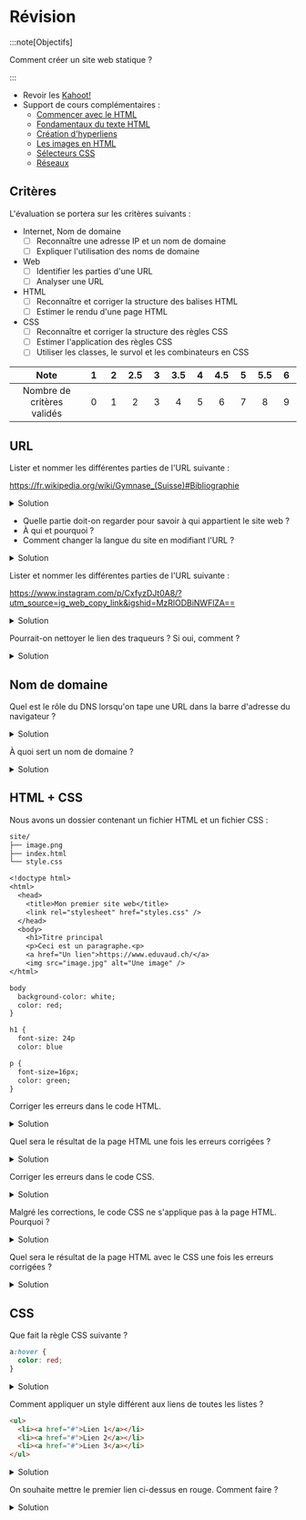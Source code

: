 # Révision

:::note[Objectifs]

Comment créer un site web statique ?

:::

- Revoir les [Kahoot!](https://create.kahoot.it/course/a4d8083e-9fe7-403e-aefa-8ed11af05c45)
- Support de cours complémentaires :
  - [Commencer avec le HTML](https://developer.mozilla.org/fr/docs/Learn/HTML/Introduction_to_HTML/Getting_started)
  - [Fondamentaux du texte HTML](https://developer.mozilla.org/fr/docs/Learn/HTML/Introduction_to_HTML/HTML_text_fundamentals)
  - [Création d'hyperliens](https://developer.mozilla.org/fr/docs/Learn/HTML/Introduction_to_HTML/Creating_hyperlinks)
  - [Les images en HTML](https://developer.mozilla.org/fr/docs/Learn/HTML/Multimedia_and_embedding/Images_in_HTML)
  - [Sélecteurs CSS](https://developer.mozilla.org/fr/docs/Learn/CSS/Building_blocks/Selectors)
  - [Réseaux](https://apprendre.modulo-info.ch/resx/index.html)

## Critères

L'évaluation se portera sur les critères suivants :

- Internet, Nom de domaine
  - [ ] Reconnaître une adresse IP et un nom de domaine
  - [ ] Expliquer l'utilisation des noms de domaine
- Web
  - [ ] Identifier les parties d'une URL
  - [ ] Analyser une URL
- HTML
  - [ ] Reconnaître et corriger la structure des balises HTML
  - [ ] Estimer le rendu d'une page HTML
- CSS
  - [ ] Reconnaître et corriger la structure des règles CSS
  - [ ] Estimer l'application des règles CSS
  - [ ] Utiliser les classes, le survol et les combinateurs en CSS

|            Note            | &nbsp;1&nbsp; | &nbsp;2&nbsp; | 2.5 | &nbsp;3&nbsp; | 3.5 | &nbsp;4&nbsp; | 4.5 | &nbsp;5&nbsp; | 5.5 | &nbsp;6&nbsp; |
| :------------------------: | :-----------: | :-----------: | :-: | :-----------: | :-: | :-----------: | :-: | :-----------: | :-: | :-----------: |
| Nombre de critères validés |       0       |       1       |  2  |       3       |  4  |       5       |  6  |       7       |  8  |       9       |

## URL

Lister et nommer les différentes parties de l'URL suivante :

https://fr.wikipedia.org/wiki/Gymnase_(Suisse)#Bibliographie

<details>
<summary>Solution</summary>

- Protocole : `https`
- Nom de domaine : `fr.wikipedia.org`
  - Domaine de troisième niveau (sous-domaine) : `fr`
  - Domaine de deuxième niveau (domaine) : `wikipedia`
  - Domaine de premier niveau (extension) : `org`
- Chemin : `/wiki/Gymnase_(Suisse)`
- Fragment : `#Bibliographie`

</details>

- Quelle partie doit-on regarder pour savoir à qui appartient le site web ?
- À qui et pourquoi ?
- Comment changer la langue du site en modifiant l'URL ?

<details>
<summary>Solution</summary>

- Domaine : `fr.wikipedia.org`
- Wikipedia loue le nom de domaine `wikipedia.org` et l'a configuré pour que `fr.wikipedia.org` pointe vers ses serveurs.
- En changeant `fr` par `en` dans le domaine : `en.wikipedia.org`

</details>

Lister et nommer les différentes parties de l'URL suivante :

https://www.instagram.com/p/CxfyzDJt0A8/?utm_source=ig_web_copy_link&igshid=MzRlODBiNWFlZA==

<details>
<summary>Solution</summary>

- Protocole : `https`
- Nom de domaine : `www.instagram.com`
  - Domaine de troisième niveau (sous-domaine) : `www`
  - Domaine de deuxième niveau (domaine) : `instagram`
  - Domaine de premier niveau (extension) : `com`
- Chemin : `/p/CxfyzDJt0A8/`
- Paramètres : `?utm_source=ig_web_copy_link&igshid=MzRlODBiNWFlZA==`
  - 2 paramètres :
    - `utm_source=ig_web_copy_link`
    - `igshid=MzRlODBiNWFlZA==`

</details>

Pourrait-on nettoyer le lien des traqueurs ? Si oui, comment ?

<details>
<summary>Solution</summary>

Les deux paramètres sont des traqueurs. On peut les supprimer pour nettoyer le lien : https://www.instagram.com/p/CxfyzDJt0A8/

- `utm_source` indique la source de la visite (paramètre UTM). Ici, c'est un lien copié depuis la version web d'Instagram.
- `igshid` est probablement un acronyme pour "Instagram Share ID". C'est un identifiant unique pour chaque visiteur. Il permet de suivre les visites d'un même utilisateur.

</details>

## Nom de domaine

Quel est le rôle du DNS lorsqu'on tape une URL dans la barre d'adresse du navigateur ?

<details>
<summary>Solution</summary>

Le DNS (Domain Name System) est un service qui permet de traduire un nom de domaine en adresse IP.
Lorsqu'on tape une URL dans la barre d'adresse du navigateur, le navigateur envoie une requête DNS pour obtenir l'adresse IP du serveur qui héberge le site web.
Puis, il envoie une requête HTTP à cette adresse IP pour récupérer le contenu du site.

</details>

À quoi sert un nom de domaine ?

<details>
<summary>Solution</summary>

Un nom de domaine permet d'associer un nom facilement mémorisable à une adresse IP.
Cela permet de simplifier l'accès aux sites web pour les utilisateurs.
Par exemple, il est plus facile de se souvenir de `google.com` que de `216.58.209.46`.

</details>

## HTML + CSS

Nous avons un dossier contenant un fichier HTML et un fichier CSS :

```txt
site/
├── image.png
├── index.html
└── style.css
```

```txt title="index.html"
<!doctype html>
<html>
  <head>
    <title>Mon premier site web</title>
    <link rel="stylesheet" href="styles.css" />
  </head>
  <body>
    <h1>Titre principal
    <p>Ceci est un paragraphe.<p>
    <a href="Un lien">https://www.eduvaud.ch/</a>
    <img src="image.jpg" alt="Une image" />
</html>
```

```txt title="style.css"
body
  background-color: white;
  color: red;
}

h1 {
  font-size: 24p
  color: blue

p {
  font-size=16px;
  color: green;
}
```

Corriger les erreurs dans le code HTML.

<details>
<summary>Solution</summary>

```html title="index.html"
<!doctype html>
<html>
  <head>
    <title>Mon premier site web</title>
    <link rel="stylesheet" href="styles.css" />
  </head>
  <body>
    <h1>Titre principal</h1>
    <p>Ceci est un paragraphe.</p>
    <a href="https://www.eduvaud.ch/">Un lien</a>
    <img src="image.png" alt="Une image" />
  </body>
</html>
```

- La balise `<h1>` n'est pas fermée.
- La balise fermante `</p>` est manquante.
- Le texte du lien doit être entre les balises `<a>` et `</a>`.
- L'attribut `href` du lien doit contenir une URL valide.
- La balise `<body>` n'est pas fermée.
- L'attribut `src` de l'image doit pointer vers le fichier `image.png`, pas `image.jpg`.

</details>

Quel sera le résultat de la page HTML une fois les erreurs corrigées ?

<details>
<summary>Solution</summary>

```jsx live
<html>
  <head>
    <title>Mon premier site web</title>
  </head>
  <body>
    <h1>Titre principal</h1>
    <p>Ceci est un paragraphe.</p>
    <a href="https://www.eduvaud.ch/">Un lien</a>
    <img
      src="https://upload.wikimedia.org/wikipedia/commons/8/83/Solid_white_bordered.svg"
      alt="Une image"
    />
  </body>
</html>
```

Avec `Mon premier site web` comme titre de l'onglet.

</details>

Corriger les erreurs dans le code CSS.

<details>
<summary>Solution</summary>

```css
body {
  background-color: white;
  color: black;
}

h1 {
  font-size: 24px;
  color: blue;
}

p {
  font-size: 16px;
  color: green;
}
```

- Les accolades `{}` doivent être utilisées pour délimiter les règles CSS.
- Les propriétés CSS doivent être séparées par des `;`.
- Les valeurs des propriétés CSS doivent être séparées par des `:`.
- Les unités de mesure doivent être écrites correctement (`px`).

</details>

Malgré les corrections, le code CSS ne s'applique pas à la page HTML. Pourquoi ?

<details>
<summary>Solution</summary>

Le lien vers le fichier CSS est incorrect dans le fichier HTML.

```html title="index.html"
<link rel="stylesheet" href="styles.css" />
```

Le nom du fichier CSS est `style.css`, pas `styles.css`.

- Soit renommer le fichier CSS en `styles.css`.
- Soit corriger le nom du fichier dans le lien.

</details>

Quel sera le résultat de la page HTML avec le CSS une fois les erreurs corrigées ?

<details>
<summary>Solution</summary>

```jsx live
<html>
  <head>
    <title>Mon premier site web</title>
  </head>
  <div style={{ backgroundColor: "white", color: "black" }}>
    <h1 style={{ fontSize: "24px", color: "blue" }}>Titre principal</h1>
    <p style={{ fontSize: "16px", color: "green" }}>Ceci est un paragraphe.</p>
    <a href="https://www.eduvaud.ch/">Un lien</a>
    <img
      src="https://upload.wikimedia.org/wikipedia/commons/8/83/Solid_white_bordered.svg"
      alt="Une image"
    />
  </div>
</html>
```

Avec `Mon premier site web` comme titre de l'onglet.

</details>

## CSS

Que fait la règle CSS suivante ?

```css
a:hover {
  color: red;
}
```

<details>
<summary>Solution</summary>

La règle CSS `a:hover` applique le style `color: red` aux liens lorsqu'ils sont survolés par la souris.

</details>

Comment appliquer un style différent aux liens de toutes les listes ?

```html
<ul>
  <li><a href="#">Lien 1</a></li>
  <li><a href="#">Lien 2</a></li>
  <li><a href="#">Lien 3</a></li>
</ul>
```

<details>
<summary>Solution</summary>

```css
li a {
  color: orange;
}
```

Cette règle CSS applique le style `color: orange` à tous les liens (`<a>`) qui sont descendants d'un élément de liste (`<li>`).

</details>

On souhaite mettre le premier lien ci-dessus en rouge. Comment faire ?

<details>
<summary>Solution</summary>

Une solution est d'ajouter une classe au premier lien :

```html
<ul>
  <li><a href="#" class="red">Lien 1</a></li>
  <li><a href="#">Lien 2</a></li>
  <li><a href="#">Lien 3</a></li>
</ul>
```

Puis, d'ajouter une règle CSS pour cette classe :

```css
a.red {
  color: red;
}
```

Dans ce cas, la règle CSS `a.red` applique le style `color: red` uniquement aux liens qui ont la classe `red`.

</details>
